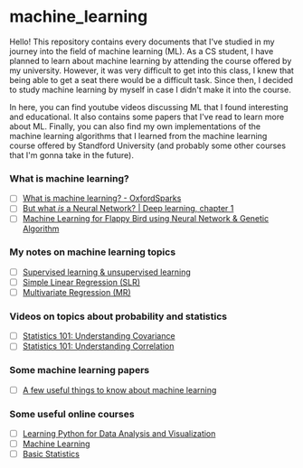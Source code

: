 # machine_learning

Hello! This repository contains every documents that I've studied in my journey into the field of machine learning (ML). As a CS student, I have planned to learn about machine learning by attending the course offered by my university. However, it was very difficult to get into this class, I knew that being able to get a seat there would be a difficult task. Since then, I decided to study machine learning by myself in case I didn't make it into the course. 

In here, you can find youtube videos discussing ML that I found interesting and educational. It also contains some papers that I've read to learn more about ML. Finally, you can also find my own implementations of the machine learning algorithms that I learned from the machine learning course offered by Standford University (and probably some other courses that I'm gonna take in the future).

### What is machine learning?
- [ ] [What is machine learning? - OxfordSparks](https://www.youtube.com/watch?v=f_uwKZIAeM0)
- [ ] [But what *is* a Neural Network? | Deep learning, chapter 1](https://www.youtube.com/watch?v=aircAruvnKk)
- [ ] [Machine Learning for Flappy Bird using Neural Network & Genetic Algorithm](https://www.youtube.com/watch?v=aeWmdojEJf0)

### My notes on machine learning topics
- [ ] [Supervised learning & unsupervised learning](./notes/machine_learning.pdf)
- [ ] [Simple Linear Regression (SLR)](./notes/simple_linear_regression.pdf)
- [ ] [Multivariate Regression (MR)](./notes/multivariate_regression.pdf)
### Videos on topics about probability and statistics
- [ ] [Statistics 101: Understanding Covariance](https://www.youtube.com/watch?v=xGbpuFNR1ME)
- [ ] [Statistics 101: Understanding Correlation](https://www.youtube.com/watch?v=4EXNedimDMs)

### Some machine learning papers
- [ ] [A few useful things to know about machine learning](https://homes.cs.washington.edu/~pedrod/papers/cacm12.pdf)

### Some useful online courses
- [ ] [Learning Python for Data Analysis and Visualization](https://www.udemy.com/learning-python-for-data-analysis-and-visualization/learn/v4/overview)
- [ ] [Machine Learning](https://www.coursera.org/learn/machine-learning/home)
- [ ] [Basic Statistics](https://www.coursera.org/learn/basic-statistics/home)
